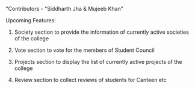 "Contributors - "Siddharth Jha & Mujeeb Khan"

Upcoming Features:

1) Society section to provide the information of currently active societies of the college

2) Vote section to vote for the members of Student Council

3) Projects section to display the list of currently active projects of the college

4) Review section to collect reviews of students for Canteen etc
